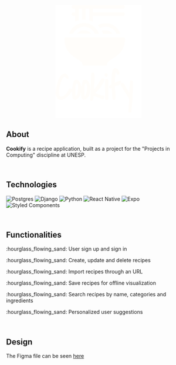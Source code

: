 <br />

<p align="center"><img src="logo.svg" alt="Cookify logo" /></p>

<h2>About</h2>
<p><b>Cookify</b> is a recipe application, built as a project for the "Projects in Computing" discipline at UNESP.</p>

<br />

<h2>Technologies</h2>
<p>
  <img src="https://img.shields.io/badge/postgres-%23336791.svg?logo=postgresql&logoColor=white&style=for-the-badge" alt="Postgres" />
  <img src="https://img.shields.io/badge/django-%23092e20.svg?logo=django&logoColor=white&style=for-the-badge" alt="Django" />
  <img src="https://img.shields.io/badge/python-%2314354c.svg?logo=python&logoColor=white&style=for-the-badge" alt="Python" />
  <img src="https://img.shields.io/badge/react_native-%2320232a.svg?style=for-the-badge&logo=react&logoColor=%2361DAFB" alt="React Native" />
  <img src="https://img.shields.io/badge/expo-1C1E24?style=for-the-badge&logo=expo&logoColor=#D04A37" alt="Expo" />
  <img src="https://img.shields.io/badge/styled--components-DB7093?style=for-the-badge&logo=styled-components&logoColor=white" alt="Styled Components" />
</p>

<br />

<h2>Functionalities</h2>
<p>:hourglass_flowing_sand: User sign up and sign in</p>
<p>:hourglass_flowing_sand: Create, update and delete recipes</p>
<p>:hourglass_flowing_sand: Import recipes through an URL</p>
<p>:hourglass_flowing_sand: Save recipes for offline visualization</p>
<p>:hourglass_flowing_sand: Search recipes by name, categories and ingredients</p>
<p>:hourglass_flowing_sand: Personalized user suggestions</p>

<br />

<h2>Design</h2>
<p>The Figma file can be seen <a href="https://www.figma.com/file/JY80eWu76AsVt3BAmiEKTm/Cookify?node-id=1%3A26&t=lZ4f1qMpFNxzUtJS-1" target="_blank"  rel="noopener noreferrer">here</a></p>
